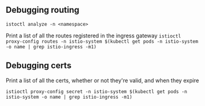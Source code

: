 ## Debugging routing

`istoctl analyze -n <namespace>`

Print a list of all the routes registered in the ingress gateway
`istioctl proxy-config routes -n istio-system $(kubectl get pods -n istio-system -o name | grep istio-ingress -m1)`

## Debugging certs

Print a list of all the certs, whether or not they're valid, and when they expire
```
istioctl proxy-config secret -n istio-system $(kubectl get pods -n istio-system -o name | grep istio-ingress -m1)
```
